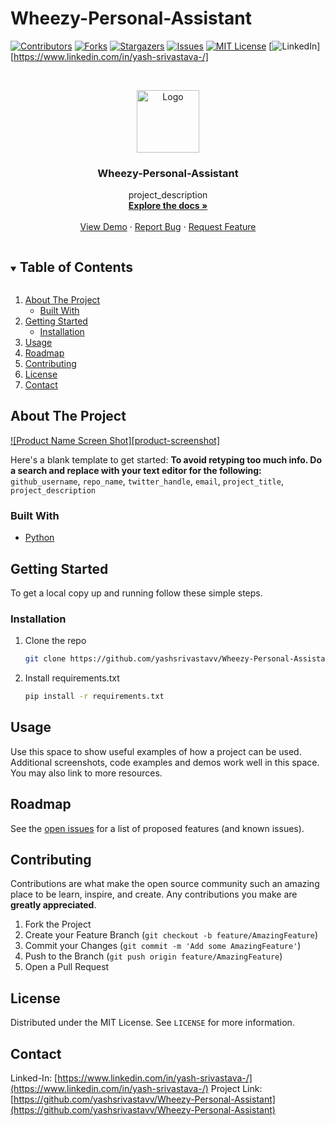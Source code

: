 # Wheezy-Personal-Assistant

[![Contributors][contributors-shield]][contributors-url]
[![Forks][forks-shield]][forks-url]
[![Stargazers][stars-shield]][stars-url]
[![Issues][issues-shield]][issues-url]
[![MIT License][license-shield]][license-url]
[![LinkedIn][linkedin-shield]][https://www.linkedin.com/in/yash-srivastava-/]



<!-- PROJECT LOGO -->
<br />
<p align="center">
  <a href="https://github.com/yashsrivastavv/Wheezy-Personal-Assistant">
    <img src="https://previews.123rf.com/images/ascom73/ascom731909/ascom73190900009/131987459-artificial-intelligence-ai-processor-chip-icon-symbol-for-graphic-design-web-site-social-media-mobil.jpg" alt="Logo" width="100" height="100">
  </a>

  <h3 align="center">Wheezy-Personal-Assistant</h3>

  <p align="center">
    project_description
    <br />
    <a href="https://github.com/yashsrivastavv/Wheezy-Personal-Assistant"><strong>Explore the docs »</strong></a>
    <br />
    <br />
    <a href="https://github.com/yashsrivastavv/Wheezy-Personal-Assistant">View Demo</a>
    ·
    <a href="https://github.com/yashsrivastavv/Wheezy-Personal-Assistant/issues">Report Bug</a>
    ·
    <a href="https://github.com/yashsrivastavv/Wheezy-Personal-Assistant/issues">Request Feature</a>
  </p>
</p>



<!-- TABLE OF CONTENTS -->
<details open="open">
  <summary><h2 style="display: inline-block">Table of Contents</h2></summary>
  <ol>
    <li>
      <a href="#about-the-project">About The Project</a>
      <ul>
        <li><a href="#built-with">Built With</a></li>
      </ul>
    </li>
    <li>
      <a href="#getting-started">Getting Started</a>
      <ul>
        <li><a href="#installation">Installation</a></li>
      </ul>
    </li>
    <li><a href="#usage">Usage</a></li>
    <li><a href="#roadmap">Roadmap</a></li>
    <li><a href="#contributing">Contributing</a></li>
    <li><a href="#license">License</a></li>
    <li><a href="#contact">Contact</a></li>
  </ol>
</details>



<!-- ABOUT THE PROJECT -->
## About The Project

[![Product Name Screen Shot][product-screenshot]](https://example.com)

Here's a blank template to get started:
**To avoid retyping too much info. Do a search and replace with your text editor for the following:**
`github_username`, `repo_name`, `twitter_handle`, `email`, `project_title`, `project_description`


### Built With

* [Python](https://www.python.org/)


<!-- GETTING STARTED -->
## Getting Started

To get a local copy up and running follow these simple steps.


### Installation

1. Clone the repo
   ```sh
   git clone https://github.com/yashsrivastavv/Wheezy-Personal-Assistant
   ```
2. Install requirements.txt 
   ```sh
   pip install -r requirements.txt
   ```



<!-- USAGE EXAMPLES -->
## Usage

Use this space to show useful examples of how a project can be used. Additional screenshots, code examples and demos work well in this space. You may also link to more resources.



<!-- ROADMAP -->
## Roadmap

See the [open issues](https://github.com/yashsrivastavv/Wheezy-Personal-Assistant/issues) for a list of proposed features (and known issues).



<!-- CONTRIBUTING -->
## Contributing

Contributions are what make the open source community such an amazing place to be learn, inspire, and create. Any contributions you make are **greatly appreciated**.

1. Fork the Project
2. Create your Feature Branch (`git checkout -b feature/AmazingFeature`)
3. Commit your Changes (`git commit -m 'Add some AmazingFeature'`)
4. Push to the Branch (`git push origin feature/AmazingFeature`)
5. Open a Pull Request



<!-- LICENSE -->
## License

Distributed under the MIT License. See `LICENSE` for more information.



<!-- CONTACT -->
## Contact

Linked-In: [https://www.linkedin.com/in/yash-srivastava-/](https://www.linkedin.com/in/yash-srivastava-/)
Project Link: [https://github.com/yashsrivastavv/Wheezy-Personal-Assistant](https://github.com/yashsrivastavv/Wheezy-Personal-Assistant)





<!-- MARKDOWN LINKS & IMAGES -->
<!-- https://www.markdownguide.org/basic-syntax/#reference-style-links -->
[contributors-shield]: https://img.shields.io/github/contributors/github_username/repo.svg?style=for-the-badge
[contributors-url]: https://github.com/github_username/repo/graphs/contributors
[forks-shield]: https://img.shields.io/github/forks/github_username/repo.svg?style=for-the-badge
[forks-url]: https://github.com/github_username/repo/network/members
[stars-shield]: https://img.shields.io/github/stars/github_username/repo.svg?style=for-the-badge
[stars-url]: https://github.com/github_username/repo/stargazers
[issues-shield]: https://img.shields.io/github/issues/github_username/repo.svg?style=for-the-badge
[issues-url]: https://github.com/github_username/repo/issues
[license-shield]: https://img.shields.io/github/license/github_username/repo.svg?style=for-the-badge
[license-url]: https://github.com/github_username/repo/blob/master/LICENSE.txt
[linkedin-shield]: https://img.shields.io/badge/-LinkedIn-black.svg?style=for-the-badge&logo=linkedin&colorB=555
[linkedin-url]: https://linkedin.com/in/github_username
